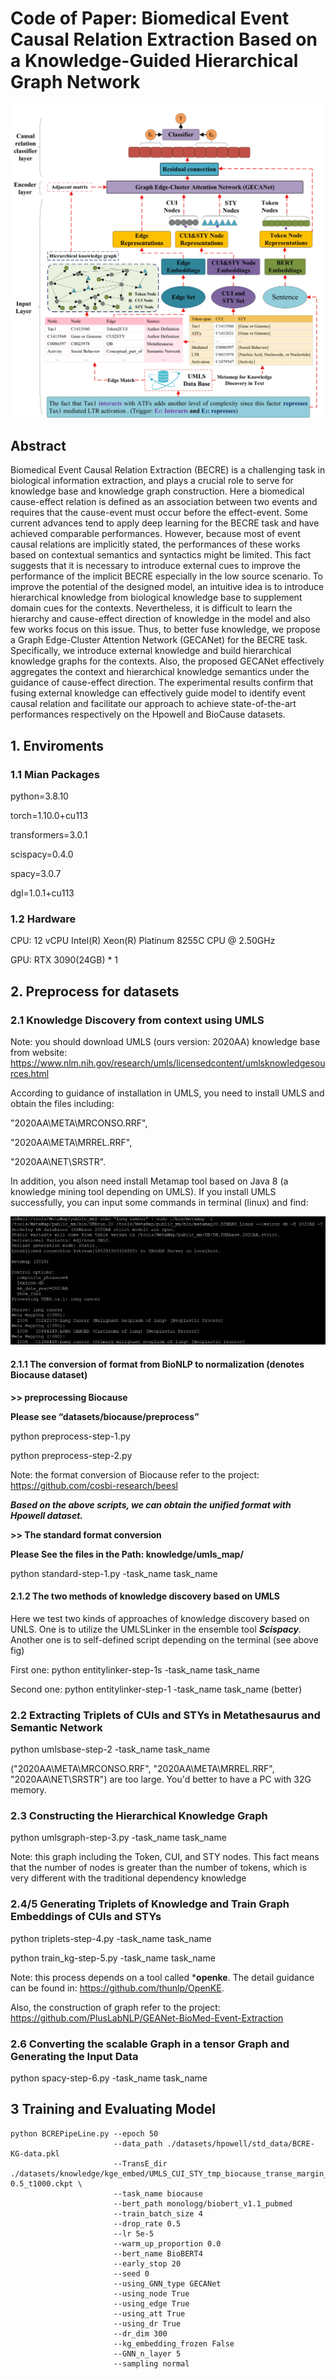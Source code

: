 # Code of Paper: Biomedical Event Causal Relation Extraction Based on a Knowledge-Guided Hierarchical Graph Network
 
![img.jpg](img1.jpg)

## Abstract

Biomedical Event Causal Relation Extraction (BECRE) is a challenging task in biological information extraction, and plays a crucial role to serve for knowledge base and knowledge graph construction. Here a biomedical cause-effect relation is defined as an association between two events and requires that the cause-event must occur before the effect-event. Some current advances tend to apply deep learning for the BECRE task and have achieved comparable performances. However, because most of event causal relations are implicitly stated, the performances of these works based on contextual semantics and syntactics might be limited. This fact suggests that it is necessary to introduce external cues to improve the performance of the implicit BECRE especially in the low source scenario. To improve the potential of the designed model, an intuitive idea is to introduce hierarchical knowledge from biological knowledge base to supplement domain cues for the contexts. Nevertheless, it is difficult to learn the hierarchy and cause-effect direction of knowledge in the model and also few works focus on this issue. Thus, to better fuse knowledge, we propose a Graph Edge-Cluster Attention Network (GECANet) for the BECRE task. Specifically, we introduce external knowledge and build hierarchical knowledge graphs for the contexts. Also, the proposed GECANet effectively aggregates the context and hierarchical knowledge semantics under the guidance of cause-effect direction. The experimental results confirm that fusing external knowledge can effectively guide model to identify event causal relation and facilitate our approach to achieve state-of-the-art performances respectively on the Hpowell and BioCause datasets.

## 1. Enviroments
### 1.1 Mian Packages

python=3.8.10

torch=1.10.0+cu113

transformers=3.0.1

scispacy=0.4.0

spacy=3.0.7

dgl=1.0.1+cu113

### 1.2 Hardware

CPU: 12 vCPU Intel(R) Xeon(R) Platinum 8255C CPU @ 2.50GHz

GPU: RTX 3090(24GB) * 1

## 2. Preprocess for datasets

### 2.1 Knowledge Discovery from context using UMLS

Note: you should download UMLS (ours version: 2020AA) knowledge base from website: https://www.nlm.nih.gov/research/umls/licensedcontent/umlsknowledgesources.html

According to guidance of installation in UMLS, you need to install UMLS and obtain the files including:

"2020AA\META\MRCONSO.RRF", 

"2020AA\META\MRREL.RRF", 

"2020AA\NET\SRSTR".

In addition, you alson need install Metamap tool based on Java 8 (a knowledge mining tool depending on UMLS). If you install UMLS successfully, you can input some commands in terminal (linux) and find:

![img.png](img2.png)

#### 2.1.1 The conversion of format from BioNLP to normalization (denotes Biocause dataset) 

**>> preprocessing Biocause**

**Please see “datasets/biocause/preprocess”**

python preprocess-step-1.py

python preprocess-step-2.py

Note: the format conversion of Biocause refer to the project:  https://github.com/cosbi-research/beesl

***Based on the above scripts, we can obtain the unified format with Hpowell dataset.***

**>> The standard format conversion**

**Please See the files in the Path: knowledge/umls_map/**

python standard-step-1.py -task_name task_name

#### 2.1.2 The two methods of knowledge discovery based on UMLS

Here we test two kinds of approaches of knowledge discovery based on UNLS. One is to utilize the UMLSLinker in the ensemble tool  ***Scispacy***. Another one is to self-defined script depending on the terminal (see above fig)

First one: python entitylinker-step-1s -task_name task_name

Second one: python entitylinker-step-1 -task_name task_name (better)

### 2.2 Extracting Triplets of CUIs and STYs in Metathesaurus and Semantic Network

python umlsbase-step-2 -task_name task_name

("2020AA\META\MRCONSO.RRF", "2020AA\META\MRREL.RRF", "2020AA\NET\SRSTR") are too large. You'd better to have a PC with 32G memory.

### 2.3 Constructing the Hierarchical Knowledge Graph

python umlsgraph-step-3.py -task_name task_name

Note: this graph including the Token, CUI, and STY nodes. This fact means that the number of nodes is greater than the number of tokens, which is very different with the traditional dependency knowledge

### 2.4/5 Generating Triplets of Knowledge and Train Graph Embeddings of CUIs and STYs 

python triplets-step-4.py -task_name task_name

python train_kg-step-5.py -task_name task_name

Note: this process depends on a tool called ***openke**. The detail guidance can be found in: https://github.com/thunlp/OpenKE.

Also, the construction of graph refer to the project: \
https://github.com/PlusLabNLP/GEANet-BioMed-Event-Extraction

### 2.6 Converting the scalable Graph in a tensor Graph and Generating the Input Data 

python spacy-step-6.py -task_name task_name

## 3 Training and Evaluating Model

```
python BCREPipeLine.py --epoch 50
                       --data_path ./datasets/hpowell/std_data/BCRE-KG-data.pkl 
                       --TransE_dir ./datasets/knowledge/kge_embed/UMLS_CUI_STY_tmp_biocause_transe_margin_d300_adam-0.5_t1000.ckpt \
                       --task_name biocause 
                       --bert_path monologg/biobert_v1.1_pubmed 
                       --train_batch_size 4 
                       --drop_rate 0.5 
                       --lr 5e-5 
                       --warm_up_proportion 0.0 
                       --bert_name BioBERT4
                       --early_stop 20 
                       --seed 0 
                       --using_GNN_type GECANet 
                       --using_node True 
                       --using_edge True 
                       --using_att True 
                       --using_dr True 
                       --dr_dim 300 
                       --kg_embedding_frozen False 
                       --GNN_n_layer 5 
                       --sampling normal
```






